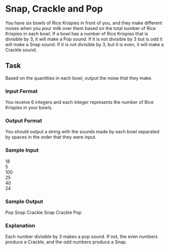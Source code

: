 <h1>Snap, Crackle and Pop</h1>
You have six bowls of Rice Krispies in front of you, and they make different noises when you pour milk over them based on the total number of Rice Krispies in each bowl. If a bowl has a number of Rice Krispies that is divisible by 3, it will make a Pop sound. If it is not divisible by 3 but is odd it will make a Snap sound. If it is not divisible by 3, but it is even, it will make a Crackle sound.

<h2>Task</h2>
Based on the quantities in each bowl, output the noise that they make.
<h3>Input Format</h3>
You receive 6 integers and each integer represents the number of Rice Krispies in your bowls.
<h3>Output Format</h3>
You should output a string with the sounds made by each bowl separated by spaces in the order that they were input.
<h3>Sample Input</h3>
18<br>
5<br>
100<br>
25<br>
40<br>
24<br>
<h3>Sample Output</h3>
Pop Snap Crackle Snap Crackle Pop
<h3>Explanation</h3>
Each number divisible by 3 makes a pop sound. If not, the even numbers produce a Crackle, and the odd numbers produce a Snap.
